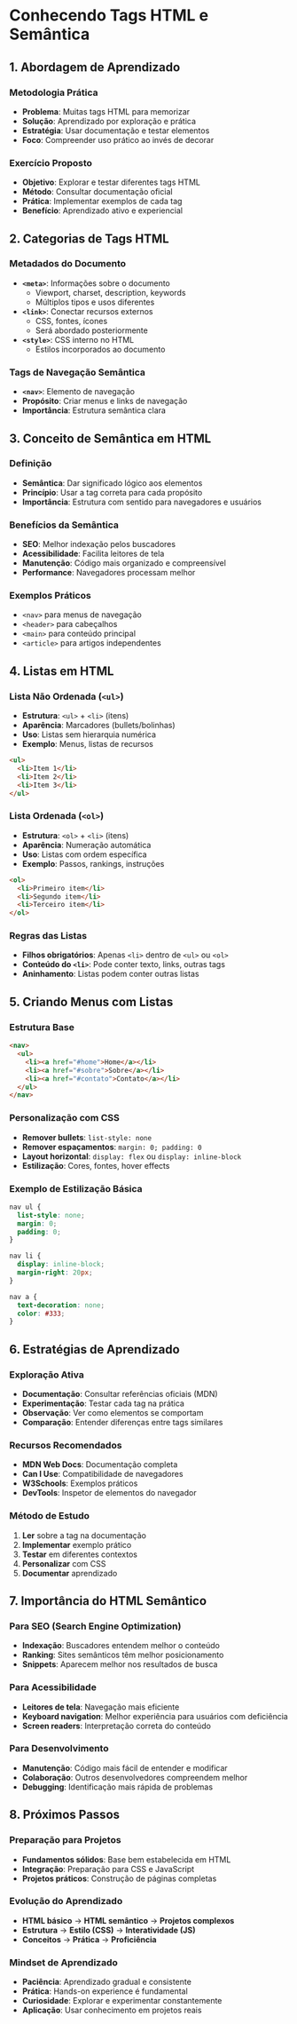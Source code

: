 # Conhecendo Tags HTML e Semântica

## 1. Abordagem de Aprendizado

### Metodologia Prática

- **Problema**: Muitas tags HTML para memorizar
- **Solução**: Aprendizado por exploração e prática
- **Estratégia**: Usar documentação e testar elementos
- **Foco**: Compreender uso prático ao invés de decorar

### Exercício Proposto

- **Objetivo**: Explorar e testar diferentes tags HTML
- **Método**: Consultar documentação oficial
- **Prática**: Implementar exemplos de cada tag
- **Benefício**: Aprendizado ativo e experiencial

## 2. Categorias de Tags HTML

### Metadados do Documento

- **`<meta>`**: Informações sobre o documento
  - Viewport, charset, description, keywords
  - Múltiplos tipos e usos diferentes
- **`<link>`**: Conectar recursos externos
  - CSS, fontes, ícones
  - Será abordado posteriormente
- **`<style>`**: CSS interno no HTML
  - Estilos incorporados ao documento

### Tags de Navegação Semântica

- **`<nav>`**: Elemento de navegação
- **Propósito**: Criar menus e links de navegação
- **Importância**: Estrutura semântica clara

## 3. Conceito de Semântica em HTML

### Definição

- **Semântica**: Dar significado lógico aos elementos
- **Princípio**: Usar a tag correta para cada propósito
- **Importância**: Estrutura com sentido para navegadores e usuários

### Benefícios da Semântica

- **SEO**: Melhor indexação pelos buscadores
- **Acessibilidade**: Facilita leitores de tela
- **Manutenção**: Código mais organizado e compreensível
- **Performance**: Navegadores processam melhor

### Exemplos Práticos

- `<nav>` para menus de navegação
- `<header>` para cabeçalhos
- `<main>` para conteúdo principal
- `<article>` para artigos independentes

## 4. Listas em HTML

### Lista Não Ordenada (`<ul>`)

- **Estrutura**: `<ul>` + `<li>` (itens)
- **Aparência**: Marcadores (bullets/bolinhas)
- **Uso**: Listas sem hierarquia numérica
- **Exemplo**: Menus, listas de recursos

```html
<ul>
  <li>Item 1</li>
  <li>Item 2</li>
  <li>Item 3</li>
</ul>
```

### Lista Ordenada (`<ol>`)

- **Estrutura**: `<ol>` + `<li>` (itens)
- **Aparência**: Numeração automática
- **Uso**: Listas com ordem específica
- **Exemplo**: Passos, rankings, instruções

```html
<ol>
  <li>Primeiro item</li>
  <li>Segundo item</li>
  <li>Terceiro item</li>
</ol>
```

### Regras das Listas

- **Filhos obrigatórios**: Apenas `<li>` dentro de `<ul>` ou `<ol>`
- **Conteúdo do `<li>`**: Pode conter texto, links, outras tags
- **Aninhamento**: Listas podem conter outras listas

## 5. Criando Menus com Listas

### Estrutura Base

```html
<nav>
  <ul>
    <li><a href="#home">Home</a></li>
    <li><a href="#sobre">Sobre</a></li>
    <li><a href="#contato">Contato</a></li>
  </ul>
</nav>
```

### Personalização com CSS

- **Remover bullets**: `list-style: none`
- **Remover espaçamentos**: `margin: 0; padding: 0`
- **Layout horizontal**: `display: flex` ou `display: inline-block`
- **Estilização**: Cores, fontes, hover effects

### Exemplo de Estilização Básica

```css
nav ul {
  list-style: none;
  margin: 0;
  padding: 0;
}

nav li {
  display: inline-block;
  margin-right: 20px;
}

nav a {
  text-decoration: none;
  color: #333;
}
```

## 6. Estratégias de Aprendizado

### Exploração Ativa

- **Documentação**: Consultar referências oficiais (MDN)
- **Experimentação**: Testar cada tag na prática
- **Observação**: Ver como elementos se comportam
- **Comparação**: Entender diferenças entre tags similares

### Recursos Recomendados

- **MDN Web Docs**: Documentação completa
- **Can I Use**: Compatibilidade de navegadores
- **W3Schools**: Exemplos práticos
- **DevTools**: Inspetor de elementos do navegador

### Método de Estudo

1. **Ler** sobre a tag na documentação
2. **Implementar** exemplo prático
3. **Testar** em diferentes contextos
4. **Personalizar** com CSS
5. **Documentar** aprendizado

## 7. Importância do HTML Semântico

### Para SEO (Search Engine Optimization)

- **Indexação**: Buscadores entendem melhor o conteúdo
- **Ranking**: Sites semânticos têm melhor posicionamento
- **Snippets**: Aparecem melhor nos resultados de busca

### Para Acessibilidade

- **Leitores de tela**: Navegação mais eficiente
- **Keyboard navigation**: Melhor experiência para usuários com deficiência
- **Screen readers**: Interpretação correta do conteúdo

### Para Desenvolvimento

- **Manutenção**: Código mais fácil de entender e modificar
- **Colaboração**: Outros desenvolvedores compreendem melhor
- **Debugging**: Identificação mais rápida de problemas

## 8. Próximos Passos

### Preparação para Projetos

- **Fundamentos sólidos**: Base bem estabelecida em HTML
- **Integração**: Preparação para CSS e JavaScript
- **Projetos práticos**: Construção de páginas completas

### Evolução do Aprendizado

- **HTML básico** → **HTML semântico** → **Projetos complexos**
- **Estrutura** → **Estilo (CSS)** → **Interatividade (JS)**
- **Conceitos** → **Prática** → **Proficiência**

### Mindset de Aprendizado

- **Paciência**: Aprendizado gradual e consistente
- **Prática**: Hands-on experience é fundamental
- **Curiosidade**: Explorar e experimentar constantemente
- **Aplicação**: Usar conhecimento em projetos reais
